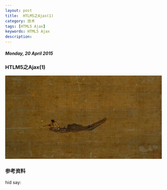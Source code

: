 ```yaml
---
layout: post
title:  HTLM5之Ajax(1)
category: 技术
tags: [HTML5 Ajax]
keywords: HTML5 Ajax
description: 
---
```


##### Monday, 20 April 2015

### HTLM5之Ajax(1)


![马远](/../../assets/img/tech/2015/Angler_on_a_Wintry_Lake_by_Ma_Yuan_1195.jpg)



### 参考资料

hid say: 
